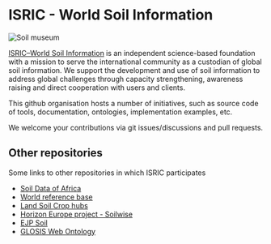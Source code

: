 # ISRIC - World Soil Information

![Soil museum](https://www.isric.org/sites/default/files/styles/card_landscape/public/WorldSoilMuseum_outside_V4_crop_small.jpg)

[ISRIC–World Soil Information](https://www.isric.org) is an independent science-based foundation with a mission to serve the international community as a custodian of global soil information. 
We support the development and use of soil information to address global challenges through capacity strengthening, awareness raising and direct cooperation with users and clients. 

This github organisation hosts a number of initiatives, such as source code of tools, documentation, ontologies, implementation examples, etc.

We welcome your contributions via git issues/discussions and pull requests.

## Other repositories

Some links to other repositories in which ISRIC participates

- [Soil Data of Africa](https://github.com/soil-data-of-africa)
- [World reference base](https://github.com/iuss-wrb)
- [Land Soil Crop hubs](https://github.com/lsc-hubs)
- [Horizon Europe project - Soilwise](https://github.com/soilwise-he)
- [EJP Soil](https://github.com/ejpsoil)
- [GLOSIS Web Ontology](https://github.com/glosis-ld)

